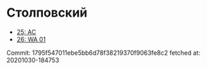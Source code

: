 # Столповский
- [25: AC](25.md)
- [26: WA 01](26.md)

Commit: 1795f547011ebe5bb6d78f38219370f9063fe8c2
 fetched at: 20201030-184753
